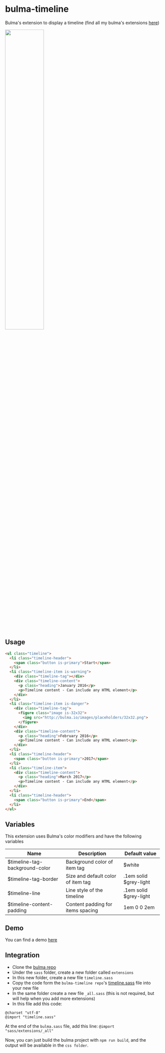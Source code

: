 # bulma-timeline
Bulma's extension to display a timeline (find all my bulma's extensions [here](https://github.com/Wikiki/bulma-extensions))

<img src="https://img4.hostingpics.net/pics/887099ScreenShot20170812at150229.png" width="50%">

Usage
---

```html
<ul class="timeline">
  <li class="timeline-header">
    <span class="button is-primary">Start</span>
  </li>
  <li class="timeline-item is-warning">
    <div class="timeline-tag"></div>
    <div class="timeline-content">
      <p class="heading">January 2016</p>
      <p>Timeline content - Can include any HTML element</p>
    </div>
  </li>
  <li class="timeline-item is-danger">
    <div class="timeline-tag">
      <figure class="image is-32x32">
        <img src="http://bulma.io/images/placeholders/32x32.png">
      </figure>
    </div>
    <div class="timeline-content">
      <p class="heading">February 2016</p>
      <p>Timeline content - Can include any HTML element</p>
    </div>
  </li>
  <li class="timeline-header">
    <span class="button is-primary">2017</span>
  </li>
  <li class="timeline-item">
    <div class="timeline-content">
      <p class="heading">March 2017</p>
      <p>Timeline content - Can include any HTML element</p>
    </div>
  </li>
  <li class="timeline-header">
    <span class="button is-primary">End</span>
  </li>
</ul>
```

Variables
---
This extension uses Bulma's color modifiers and have the following variables

Name | Description | Default value    
-----|-------------|---------------
$timeline-tag-background-color | Background color of item tag | $white
$timeline-tag-border | Size and default color of item tag | .1em solid $grey-light
$timeline-line | Line style of the timeline | .1em solid $grey-light
$timeline-content-padding | Content padding for items spacing | 1em 0 0 2em

Demo
---
You can find a demo [here](https://codepen.io/wikiki/pen/zdwjqL)

Integration
---
- Clone the [bulma repo](https://github.com/jgthms/bulma)
- Under the `sass` folder, create a new folder called `extensions`
- In this new folder, create a new file `timeline.sass`
- Copy the code form the `bulma-timeline repo`'s [timeline.sass](https://github.com/Wikiki/bulma-timeline/blob/master/timeline.sass) file into your new file
- In the same folder create a new file `_all.sass` (this is not required, but will help when you add more extensions)
- In this file add this code:
```
@charset "utf-8"
@import "timeline.sass"
```
At the end of the `bulma.sass` file, add this line: `@import "sass/extensions/_all"`

Now, you can just build the bulma project with `npm run build`, and the output will be available in the `css folder`.
